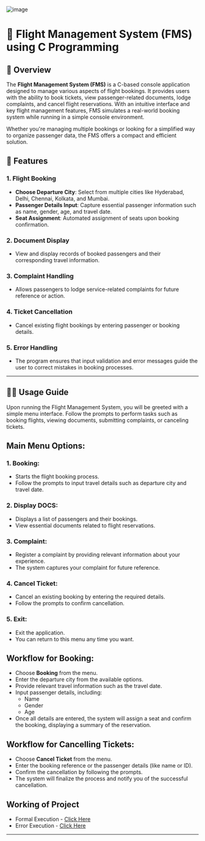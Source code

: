 ![image](https://res.cloudinary.com/dptxpybsb/image/upload/v1729527998/ssssss_zo1hhe.png)

# 🛫 Flight Management System (FMS) using C Programming

## 🚀 Overview
The **Flight Management System (FMS)** is a C-based console application designed to manage various aspects of flight bookings. It provides users with the ability to book tickets, view passenger-related documents, lodge complaints, and cancel flight reservations. With an intuitive interface and key flight management features, FMS simulates a real-world booking system while running in a simple console environment.

Whether you're managing multiple bookings or looking for a simplified way to organize passenger data, the FMS offers a compact and efficient solution.

## 📑 Features

### 1. Flight Booking
   - **Choose Departure City**: Select from multiple cities like Hyderabad, Delhi, Chennai, Kolkata, and Mumbai.
   - **Passenger Details Input**: Capture essential passenger information such as name, gender, age, and travel date.
   - **Seat Assignment**: Automated assignment of seats upon booking confirmation.
   
### 2. Document Display
   - View and display records of booked passengers and their corresponding travel information.

### 3. Complaint Handling
   - Allows passengers to lodge service-related complaints for future reference or action.

### 4. Ticket Cancellation
   - Cancel existing flight bookings by entering passenger or booking details.

### 5. Error Handling
   - The program ensures that input validation and error messages guide the user to correct mistakes in booking processes.

---

## 🧑‍💻 Usage Guide

Upon running the Flight Management System, you will be greeted with a simple menu interface. Follow the prompts to perform tasks such as booking flights, viewing documents, submitting complaints, or canceling tickets.

## Main Menu Options:

### 1. Booking: 
   - Starts the flight booking process.
   - Follow the prompts to input travel details such as departure city and travel date.

### 2. Display DOCS: 
   - Displays a list of passengers and their bookings.
   - View essential documents related to flight reservations.

### 3. Complaint: 
   - Register a complaint by providing relevant information about your experience.
   - The system captures your complaint for future reference.

### 4. Cancel Ticket: 
   - Cancel an existing booking by entering the required details.
   - Follow the prompts to confirm cancellation.

### 5. Exit: 
   - Exit the application.
   - You can return to this menu any time you want.

## Workflow for Booking:

- Choose **Booking** from the menu.
- Enter the departure city from the available options.
- Provide relevant travel information such as the travel date.
- Input passenger details, including:
   - Name
   - Gender
   - Age
- Once all details are entered, the system will assign a seat and confirm the booking, displaying a summary of the reservation.

## Workflow for Cancelling Tickets:

- Choose **Cancel Ticket** from the menu.
- Enter the booking reference or the passenger details (like name or ID).
- Confirm the cancellation by following the prompts.
- The system will finalize the process and notify you of the successful cancellation.

## Working of Project
- Formal Execution - [Click Here](https://drive.google.com/file/d/1-2PuqSM8zlGxyFEUTZxB_rcmnaggwbbF/view?usp=drive_link)
- Error Execution - [Click Here](https://drive.google.com/file/d/1-56gUrMMYPSap9dm0dSKRMopmkwBjtTF/view?usp=drive_link)

---
